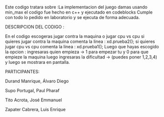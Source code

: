 Este codigo tratara sobre :La implementacion del juego damas usando min_max
el codigo fue hecho en c++ y ejecutado en codeblocks
Cumple con todo lo pedido en laboratorio y se ejecuta de forma adecuada.

DESCRIPCION DEL CODIGO :

En el codigo escogeras jugar contra la maquina o jugar cpu vs cpu
si quieres jugar contra la maquina comenta la linea : xd.prueba2();
si quieres jugar cpu vs cpu comenta la linea : xd.prueba1();
Luego que hayas escogido la opcion :
ingresaras quien empieza -> 1 para empezar tu y 0 para que empieze la maquina
luego ingresaras la dificultad -> (puedes poner 1,2,3,4)
y luego se mostrara en pantalla.

PARTICIPANTES:

Durand Manrique, Álvaro Diego

Supo Portugal, Paul Pharaf

Tito Acrota, José Emmanuel

Zapater Cabrera, Luis Enrique
